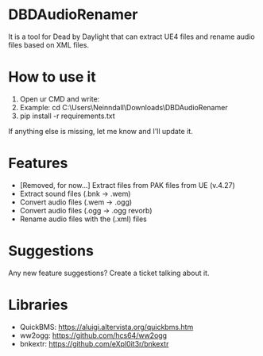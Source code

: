 # DBDAudioRenamer
It is a tool for Dead by Daylight that can extract UE4 files and rename audio files based on XML files.

# How to use it
1. Open ur CMD and write:
2. Example: cd C:\Users\Neinndall\Downloads\DBDAudioRenamer
3. pip install -r requirements.txt

If anything else is missing, let me know and I'll update it.

# Features
- [Removed, for now...] Extract files from PAK files from UE (v.4.27)
- Extract sound files (.bnk -> .wem)
- Convert audio files (.wem -> .ogg) 
- Convert audio files (.ogg -> .ogg revorb)
- Rename audio files with the (.xml) files

# Suggestions
Any new feature suggestions? Create a ticket talking about it.

# Libraries
- QuickBMS: https://aluigi.altervista.org/quickbms.htm
- ww2ogg: https://github.com/hcs64/ww2ogg
- bnkextr: https://github.com/eXpl0it3r/bnkextr
